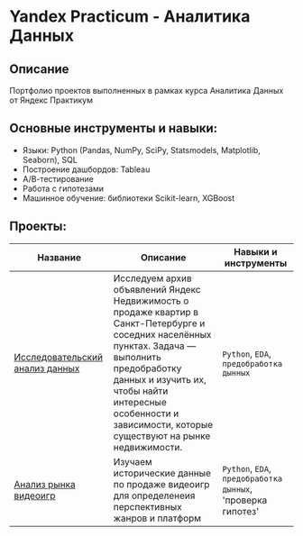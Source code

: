 # Yandex Practicum - Аналитика Данных

## Описание
Портфолио проектов выполненных в рамках курса Аналитика Данных от Яндекс Практикум

## Основные инструменты и навыки:
- Языки: Python (Pandas, NumPy, SciPy, Statsmodels, Matplotlib, Seaborn), SQL
- Построение дашбордов: Tableau
- А/В-тестирование
- Работа с гипотезами
- Машинное обучение: библиотеки Scikit-learn, XGBoost

## Проекты:
| Название | Описание                                                    | Навыки и инструменты           |  
|-----------|-------------------|------------------------------------------------------------------|
| [Исследовательский анализ данных](exploratory_data_analysis/) | Исследуем архив объявлений Яндекс Недвижимость о продаже квартир в Санкт-Петербурге и соседних населённых пунктах. Задача — выполнить предобработку данных и изучить их, чтобы найти интересные особенности и зависимости, которые существуют на рынке недвижимости. | `Python`, `EDA`, `предобработка дынных` |
| [Анализ рынка видеоигр](video_game_market_analysis/) |Изучаем исторические данные по продаже видеоигр для определенеия перспективных жанров и платформ|`Python`, `EDA`, `предобработка дынных`, 'проверка гипотез'|
